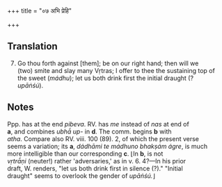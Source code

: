 +++
title = "०७ अभि प्रेहि"

+++
## Translation
7. Go thou forth against \[them\]; be on our right hand; then will we  
(two) smite and slay many Vṛtras; I offer to thee the sustaining top of  
the sweet (*mádhu*); let us both drink first the initial draught (?  
*upāṅśú*).

## Notes
Ppp. has at the end *pibeva*. RV. has *me* instead of *nas* at end of  
**a**, and combines *ubhā́ up-* in **d**. The comm. begins **b** with  
*atha*. Compare also RV. viii. 100 (89). 2, of which the present verse  
seems a variation; its **a**, *dádhāmi te mádhuno bhakṣám ágre*, is much  
more intelligible than our corresponding **c**. ⌊In **b**, is not  
*vṛtrā́ṇi* (neuter!) rather 'adversaries,' as in v. 6. 4?—In his prior  
draft, W. renders, "let us both drink first in silence (?)." "Initial  
draught" seems to overlook the gender of *upāṅśú.*⌋
